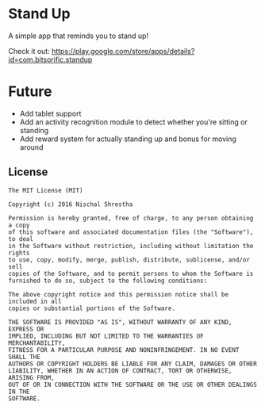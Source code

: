 # Stand Up

A simple app that reminds you to stand up!

Check it out: https://play.google.com/store/apps/details?id=com.bitsorific.standup

# Future

- Add tablet support
- Add an activity recognition module to detect whether you're sitting or standing
- Add reward system for actually standing up and bonus for moving around

License
--------

	The MIT License (MIT)

	Copyright (c) 2016 Nischal Shrestha

	Permission is hereby granted, free of charge, to any person obtaining a copy
	of this software and associated documentation files (the "Software"), to deal
	in the Software without restriction, including without limitation the rights
	to use, copy, modify, merge, publish, distribute, sublicense, and/or sell
	copies of the Software, and to permit persons to whom the Software is
	furnished to do so, subject to the following conditions:

	The above copyright notice and this permission notice shall be included in all
	copies or substantial portions of the Software.

	THE SOFTWARE IS PROVIDED "AS IS", WITHOUT WARRANTY OF ANY KIND, EXPRESS OR
	IMPLIED, INCLUDING BUT NOT LIMITED TO THE WARRANTIES OF MERCHANTABILITY,
	FITNESS FOR A PARTICULAR PURPOSE AND NONINFRINGEMENT. IN NO EVENT SHALL THE
	AUTHORS OR COPYRIGHT HOLDERS BE LIABLE FOR ANY CLAIM, DAMAGES OR OTHER
	LIABILITY, WHETHER IN AN ACTION OF CONTRACT, TORT OR OTHERWISE, ARISING FROM,
	OUT OF OR IN CONNECTION WITH THE SOFTWARE OR THE USE OR OTHER DEALINGS IN THE
	SOFTWARE.